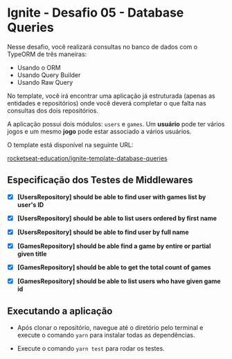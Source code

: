 # Ignite - Desafio 05 - Database Queries
Nesse desafio, você realizará consultas no banco de dados com o TypeORM de três maneiras:

- Usando o ORM
- Usando Query Builder
- Usando Raw Query

No template, você irá encontrar uma aplicação já estruturada (apenas as entidades e repositórios) onde você deverá completar o que falta nas consultas dos dois repositórios.

A aplicação possui dois módulos: `users` e `games`. Um **usuário** pode ter vários jogos e um mesmo **jogo** pode estar associado a vários usuários.

O template está disponível na seguinte URL: 

[rocketseat-education/ignite-template-database-queries](https://github.com/rocketseat-education/ignite-template-database-queries)

## Especificação dos Testes de Middlewares

- [x] **[UsersRepository] should be able to find user with games list by user's ID**

- [x] **[UsersRepository] should be able to list users ordered by first name**

- [x] **[UsersRepository] should be able to find user by full name**

- [x] **[GamesRepository] should be able find a game by entire or partial given title**

- [x] **[GamesRepository] should be able to get the total count of games**

- [x] **[GamesRepository] should be able to list users who have given game id**


## Executando a aplicação

- Após clonar o repositório, navegue até o diretório pelo terminal e execute o comando `yarn` para instalar todas as dependências.

- Execute o comando `yarn test` para rodar os testes.